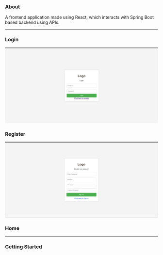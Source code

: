 ### About
A frontend application made using React, which interacts with Spring Boot based backend using APIs.

<hr>

### Login
![Alt text](src/assets/login.png)

### Register
![Alt text](src/assets/register.png)

### Home
<hr>

### Getting Started